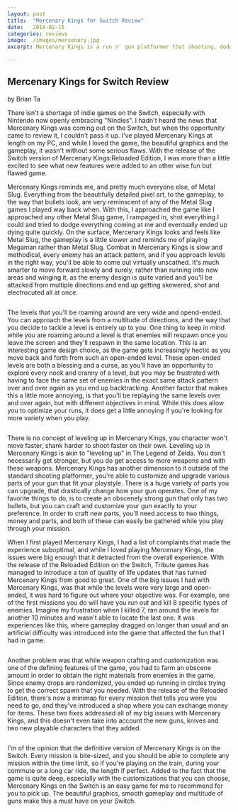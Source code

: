 ```yaml
---
layout: post
title:  "Mercenary Kings for Switch Review"
date:   2018-02-15
categories: reviews
image:  /images/mercenary.jpg
excerpt: Mercenary Kings is a run n' gun platformer that shooting, dodging, rolling, crafting and dying in various maps all over the world.  You'll have the ability to create and customize the gun that fits your playstyle, knife enemies that get too close to you and farm for more materials.

---
```

## Mercenary Kings for Switch Review

by Brian Ta

There isn't a shortage of indie games on the Switch, especially with Nintendo now openly embracing "Nindies".  I hadn't heard the news that Mercenary Kings was coming out on the Switch, but when the opportunity came to review it, I couldn't pass it up.  I've played Mercenary Kings at length on my PC, and while I loved the game, the beautiful graphics and the gameplay, it wasn't without some serious flaws.  With the release of the Switch version of Mercenary Kings:Reloaded Edition, I was more than a little excited to see what new features were added to an other wise fun but flawed game.

Mercenary Kings reminds me, and pretty much everyone else, of Metal Slug.  Everything from the beautifully detailed pixel art, to the gameplay, to the way that bullets look, are very reminscent of any of the Metal Slug games I played way back when.  With this, I approached the game like I approached any other Metal Slug game, I rampaged in, shot everything I could and tried to dodge everything coming at me and eventually ended up dying quite quickly.  On the surface, Mercenary Kings looks and feels like Metal Slug, the gameplay is a little slower and reminds me of playing Megaman rather than Metal Slug.  Combat in Mercenary Kings is slow and methodical, every enemy has an attack pattern, and if you approach levels in the right way, you'll be able to come out virtually unscathed.  It's much smarter to move forward slowly and surely, rather than running into new areas and winging it, as the enemy design is quite varied and you'll be attacked from multiple directions and end up getting skewered, shot and electrocuted all at once.

<img class="gfyitem" data-id="DishonestTastyIberianlynx" />

The levels that you'll be roaming around are very wide and opend-ended.  You can approach the levels from a multitude of directions, and the way that you decide to tackle a level is entirely up to you. One thing to keep in mind while you are roaming around a level is that enemies will respawn once you leave the screen and they'll respawn in the same location. This is an interesting game design choice, as the game gets increasingly hectic as you move back and forth from such an open-ended level.  These open-ended levels are both a blessing and a curse, as you'll have an opportunity to explore every nook and cranny of a level, but you may be frustrated with having to face the same set of enemies in the exact same attack pattern over and over again as you end up backtracking. Another factor that makes this a little more annoying, is that you'll be replaying the same levels over and over again, but with different objectives in mind.  While this does allow you to optimize your runs, it does get a little annoying if you're looking for more variety when you play.

<img class="gfyitem" data-id="WelllitCanineAfricanwilddog" />

There is no concept of leveling up in Mercenary Kings, you character won't move faster, shank harder to shoot faster on their own.  Leveling up in Mercenary Kings is akin to "leveling up" in The Legend of Zelda.  You don't necessarily get stronger, but you do get access to more weapons and with these weapons.  Mercenary Kings has another dimension to it outside of the standard shooting platformer, you're able to customize and upgrade various parts of your gun that fit your playstyle.  There is a huge variety of parts you can upgrade, that drastically change how your gun operates.  One of my favorite things to do, is to create an obscenely strong gun that only has two bullets, but you can craft and customize your gun exactly to your preference.  In order to craft new parts, you'll need access to two things, money and parts, and both of these can easily be gathered while you play through your mission.

When I first played Mercenary Kings, I had a list of complaints that made the experience suboptimal, and while I loved playing Mercenary Kings, the issues were big enough that it detracted from the overall experience.  With the release of the Reloaded Edition on the Switch, Tribute games has managed to introduce a ton of quality of life updates that has turned Mercenary Kings from good to great. One of the big issues I had with Mercenary Kings, was that while the levels were very large and open-ended, it was hard to figure out where your objective was.  For example, one of the first missions you do will have you run out and kill 8 specific types of enemies.  Imagine my frustration when I killed 7, ran around the levels for another 10 minutes and wasn't able to locate the last one.  It was experiences like this, where gameplay dragged on longer than usual and an artificial difficulty was introduced into the game that affected the fun that I had in game.  

<img class="gfyitem" data-id="ShrillHarmoniousEyra" />

Another problem was that while weapon crafting and customization was one of the defining features of the game, you had to farm an obscene amount in order to obtain the right materials from enemies in the game.  Since enemy drops are randomized, you ended up running in circles trying to get the correct spawn that you needed.  With the release of the Reloaded Edition, there's now a minimap for every mission that tells you were you need to go, and they've introduced a shop where you can exchange money for items.  These two fixes addressed all of my big issues with Mercenary Kings, and this doesn't even take into account the new guns, knives and two new playable characters that they added.

<img class="gfyitem" data-id="VerifiableAdolescentHydatidtapeworm" />

I'm of the opinion that the definitive version of Mercenary Kings is on the Switch.  Every mission is bite-sized, and you should be able to complete any mission within the time limit, so if you're playing on the train, during your commute or a long car ride, the length if perfect.  Added to the fact that the game is quite deep, especially with the customizations that you can choose, Mercenary Kings on the Switch is an easy game for me to recommend for you to pick up. The beautiful graphics, smooth gameplay and multitude of guns make this a must have on your Switch.


